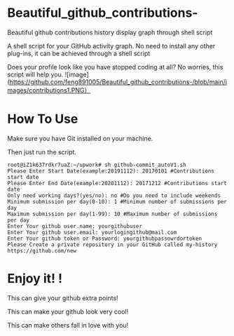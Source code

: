 # Beautiful_github_contributions-
Beautiful github contributions history display graph through shell script

A shell script for your GitHub activity graph.
No need to install any other plug-ins, it can be achieved through a shell script

Does your profile look like you have stopped coding at all? No worries, this script will help you.
![image](https://github.com/feng891005/Beautiful_github_contributions-/blob/main/images/contributions1.PNG）

# How To Use
Make sure you have Git installed on your machine.

Then just run the script.

```shell
root@iZ1k637rdkr7uaZ:~/upwork# sh github-commit_autoV1.sh
Please Enter Start Date(example:20191112): 20170101 #Contributions start date
Please Enter End Date(example:20201112): 20171212 #Contributions start date
Only need working days?(yes/no): no #Do you need to include weekends
Minimum submission per day(0-10): 1 #Minimum number of submissions per day
Maximum submission per day(1-99): 10 #Maximum number of submissions per day
Enter Your github user.name: yourgithubuser
Enter Your github user.email: yourlogingithub@mail.com
Enter Your github token or Password: yourgithubpassowrdortoken
Please Create a private repository in your GitHub called my-history https://github.com/new
```

# Enjoy it! !
This can give your github extra points!

This can make your github look very cool!

This can make others fall in love with you!
